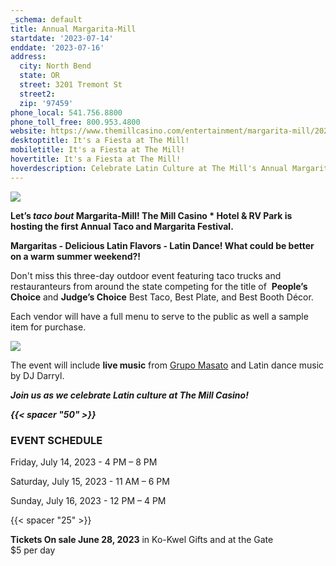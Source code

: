 ```yaml
---
_schema: default
title: Annual Margarita-Mill
startdate: '2023-07-14'
enddate: '2023-07-16'
address:
  city: North Bend
  state: OR
  street: 3201 Tremont St
  street2:
  zip: '97459'
phone_local: 541.756.8800
phone_toll_free: 800.953.4800
website: https://www.themillcasino.com/entertainment/margarita-mill/2023-07-14/
desktoptitle: It's a Fiesta at The Mill!
mobiletitle: It's a Fiesta at The Mill!
hovertitle: It's a Fiesta at The Mill!
hoverdescription: Celebrate Latin Culture at The Mill's Annual Margarita-Mill Event!
---
```

![](/img/margarita-mill-logo-temp-1.jpg)

**Let’s&nbsp;*taco bout*&nbsp;Margarita-Mill! The Mill Casino \* Hotel & RV Park is hosting the first Annual Taco and Margarita Festival.**

**Margaritas - Delicious Latin Flavors - Latin Dance! What could be better on a warm summer weekend?!**

Don't miss this three-day outdoor event featuring taco trucks and restauranteurs from around the state competing for the title of&nbsp; **People’s Choice** and&nbsp;**Judge’s Choice** Best Taco, Best Plate, and Best Booth Décor.

Each vendor will have a full menu to serve to the public as well a sample item for purchase.

![](/img/grupo-masato.jpeg)

The event will include **live music** from&nbsp;<a target="_blank" href="https://www.facebook.com/grupomasato/?locale=es_LA">Grupo Masato</a>&nbsp;and Latin dance music by DJ Darryl.

***Join us as we celebrate Latin culture at The Mill Casino!***

***{{< spacer "50" >}}***

### EVENT SCHEDULE

Friday, July 14, 2023 - 4 PM – 8 PM

Saturday, July 15, 2023 - 11 AM – 6 PM

Sunday, July 16, 2023 - 12 PM – 4 PM

{{< spacer "25" >}}

**Tickets On sale June 28, 2023** in Ko-Kwel Gifts and at the Gate<br>$5 per day